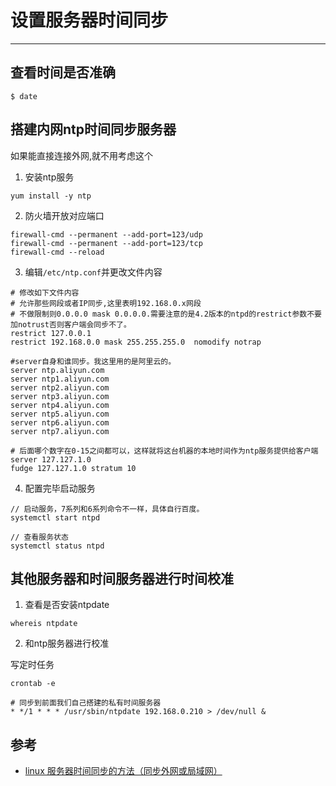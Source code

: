 #   设置服务器时间同步

---

##  查看时间是否准确

```
$ date
```

##  搭建内网ntp时间同步服务器
如果能直接连接外网,就不用考虑这个

1.  安装ntp服务

```
yum install -y ntp
```

2.  防火墙开放对应端口

```
firewall-cmd --permanent --add-port=123/udp
firewall-cmd --permanent --add-port=123/tcp
firewall-cmd --reload
```

3.  编辑`/etc/ntp.conf`并更改文件内容

```
# 修改如下文件内容
# 允许那些网段或者IP同步,这里表明192.168.0.x网段
# 不做限制则0.0.0.0 mask 0.0.0.0.需要注意的是4.2版本的ntpd的restrict参数不要加notrust否则客户端会同步不了。
restrict 127.0.0.1 
restrict 192.168.0.0 mask 255.255.255.0  nomodify notrap

#server自身和谁同步。我这里用的是阿里云的。
server ntp.aliyun.com
server ntp1.aliyun.com
server ntp2.aliyun.com
server ntp3.aliyun.com
server ntp4.aliyun.com
server ntp5.aliyun.com
server ntp6.aliyun.com
server ntp7.aliyun.com

# 后面哪个数字在0-15之间都可以，这样就将这台机器的本地时间作为ntp服务提供给客户端
server 127.127.1.0
fudge 127.127.1.0 stratum 10
```

4.  配置完毕启动服务

```
// 启动服务，7系列和6系列命令不一样，具体自行百度。
systemctl start ntpd

// 查看服务状态
systemctl status ntpd
```

##  其他服务器和时间服务器进行时间校准
1.  查看是否安装ntpdate

```
whereis ntpdate
```

2.  和ntp服务器进行校准

写定时任务
```
crontab -e
```

```
# 同步到前面我们自己搭建的私有时间服务器
* */1 * * * /usr/sbin/ntpdate 192.168.0.210 > /dev/null &
```

##  参考
+   [linux 服务器时间同步的方法（同步外网或局域网）](https://blog.51cto.com/zhanjun/2051901)
